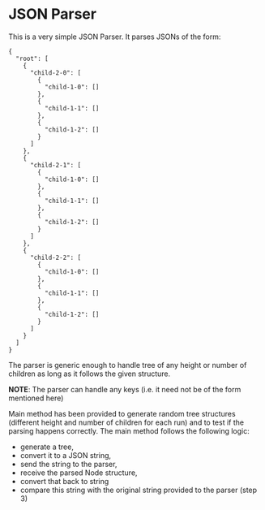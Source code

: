 # JSON Parser

This is a very simple JSON Parser. It parses JSONs of the form:

```
{
  "root": [
    {
      "child-2-0": [
        {
          "child-1-0": []
        },
        {
          "child-1-1": []
        },
        {
          "child-1-2": []
        }
      ]
    },
    {
      "child-2-1": [
        {
          "child-1-0": []
        },
        {
          "child-1-1": []
        },
        {
          "child-1-2": []
        }
      ]
    },
    {
      "child-2-2": [
        {
          "child-1-0": []
        },
        {
          "child-1-1": []
        },
        {
          "child-1-2": []
        }
      ]
    }
  ]
}
```

The parser is generic enough to handle tree of any height or number of children as long as it follows the given structure.

**NOTE**: The parser can handle any keys (i.e. it need not be of the form mentioned here)

Main method has been provided to generate random tree structures (different height and number of children for each run) and to test if the parsing happens correctly. The main method follows the following logic:

* generate a tree, 
* convert it to a JSON string, 
* send the string to the parser, 
* receive the parsed Node structure, 
* convert that back to string 
* compare this string with the original string provided to the parser (step 3)

